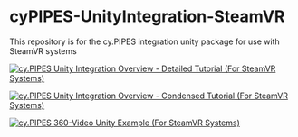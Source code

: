 # cyPIPES-UnityIntegration-SteamVR
This repository is for the cy.PIPES integration unity package for use with SteamVR systems

[![cy.PIPES Unity Integration Overview - Detailed Tutorial (For SteamVR Systems)](https://img.youtube.com/vi/GHUMLYrCk-A/0.jpg)](https://www.youtube.com/watch?v=GHUMLYrCk-A)

[![cy.PIPES Unity Integration Overview - Condensed Tutorial (For SteamVR Systems)](https://img.youtube.com/vi/4fE48QN2f7U/0.jpg)](https://www.youtube.com/watch?v=4fE48QN2f7U)

[![cy.PIPES 360-Video Unity Example (For SteamVR Systems)](https://img.youtube.com/vi/_ZzIcIRrrFk/0.jpg)](https://www.youtube.com/watch?v=_ZzIcIRrrFk)
